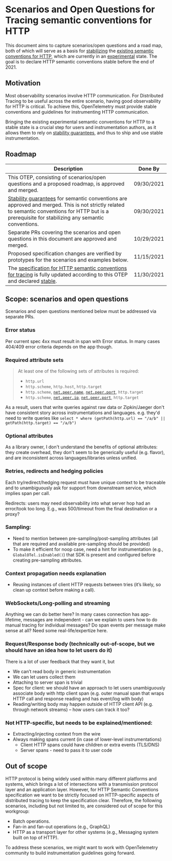 # Scenarios and Open Questions for Tracing semantic conventions for HTTP

This document aims to capture scenarios/open questions and a road map, both of 
which will serve as a basis for [stabilizing](https://github.com/open-telemetry/opentelemetry-specification/blob/main/specification/versioning-and-stability.md#stable)
the [existing semantic conventions for HTTP](https://github.com/open-telemetry/opentelemetry-specification/blob/main/specification/trace/semantic_conventions/http.md),
which are currently in an [experimental](https://github.com/open-telemetry/opentelemetry-specification/blob/main/specification/versioning-and-stability.md#experimental)
state. The goal is to declare HTTP semantic conventions stable before the
end of 2021.

## Motivation

Most observability scenarios involve HTTP communication. For Distributed Tracing
to be useful across the entire scenario, having good observability for
HTTP is critical. To achieve this, OpenTelemetry must provide stable conventions
and guidelines for instrumenting HTTP communication.

Bringing the existing experimental semantic conventions for HTTP to a
stable state is a crucial step for users and instrumentation authors, as it
allows them to rely on [stability guarantees](https://github.com/open-telemetry/opentelemetry-specification/blob/main/specification/versioning-and-stability.md#not-defined-semantic-conventions-stability),
and thus to ship and use stable instrumentation.

## Roadmap

| Description | Done By     |
|-------------|-------------|
| This OTEP, consisting of scenarios/open questions and a proposed roadmap, is approved and merged. | 09/30/2021 |
| [Stability guarantees](https://github.com/open-telemetry/opentelemetry-specification/blob/main/specification/versioning-and-stability.md#not-defined-semantic-conventions-stability) for semantic conventions are approved and merged. This is not strictly related to semantic conventions for HTTP but is a prerequisite for stabilizing any semantic conventions. | 09/30/2021 |
| Separate PRs covering the scenarios and open questions in this document are approved and merged. | 10/29/2021 |
| Proposed specification changes are verified by prototypes for the scenarios and examples below. | 11/15/2021 |
| The [specification for HTTP semantic conventions for tracing](https://github.com/open-telemetry/opentelemetry-specification/blob/main/specification/trace/semantic_conventions/http.md) is fully updated according to this OTEP and declared [stable](https://github.com/open-telemetry/opentelemetry-specification/blob/main/specification/versioning-and-stability.md#stable). | 11/30/2021 |

## Scope: scenarios and open questions

Scenarios and open questions mentioned below must be addressed via separate PRs.

### Error status
Per current spec 4xx must result in span with Error status. In many cases 
404/409 error criteria depends on the app though.

### Required attribute sets
> At least one of the following sets of attributes is required:
> 
> * `http.url`
> * `http.scheme`, `http.host`, `http.target`
> * `http.scheme`, [`net.peer.name`](span-general.md), [`net.peer.port`](span-general.md), `http.target`
> * `http.scheme`, [`net.peer.ip`](span-general.md), [`net.peer.port`](span-general.md), `http.target`

As a result, users that write queries against raw data or Zipkin/Jaeger don't 
have consistent story across instrumentations and languages. e.g. they'd need to
write queries like
`select * where (getPath(http.url) == "/a/b" || getPath(http.target) == "/a/b")`

### Optional attributes
As a library owner, I don't understand the benefits of optional attributes:
they create overhead, they don't seem to be generically useful (e.g. flavor),
and are inconsistent across languages/libraries unless unified.

### Retries, redirects and hedging policies
Each try/redirect/hedging request must have unique context to be traceable and
to unambiguously ask for support from downstream service, which implies span
per call.

Redirects: users may need observability into what server hop had an error/took
too long. E.g., was 500/timeout from the final destination or a proxy?

### Sampling:
* Need to mention between pre-sampling/post-sampling attributes (all that are
required and available pre-sampling should be provided)
* To make it efficient for noop case, need a hint for instrumentation
(e.g., `GlobalOTel.isEnabled()`) that SDK is present and configured before
creating pre-sampling attributes.
 
### Context propagation needs explanation
* Reusing instances of client HTTP requests between tries (it’s likely, so clean
up context before making a call).
  
### WebSockets/Long-polling and streaming
Anything we can do better here? In many cases connection has app-lifetime,
messages are independent - can we explain to users how to do manual tracing
for individual messages? Do span events per message make sense at all?
Need some real-life/expertize here.
 
### Request/Response body (technically out-of-scope, but we should have an idea how to let users do it)
There is a lot of user feedback that they want it, but

* We can’t read body in generic instrumentation
* We can let users collect them
* Attaching to server span is trivial
* Spec for client: we should have an approach to let users unambiguously
  associate body with http client span (e.g. outer manual span that wraps HTTP
  call and response reading and has event/log with body)
* Reading/writing body may happen outside of HTTP client API (e.g. through
  network streams) – how users can track it too?

### Not HTTP-specific, but needs to be explained/mentioned:
* Extracting/injecting context from the wire
* Always making spans current (in case of lower-level instrumentations)
   * Client HTTP spans could have children or extra events (TLS/DNS)
   * Server spans - need to pass it to user code


## Out of scope 

HTTP protocol is being widely used within many different platforms and systems,
which brings a lot of intersections with a transmission protocol layer and an
application layer. However, for HTTP Semantic Conventions specification we want
to be strictly focused on HTTP-specific aspects of distributed tracing to keep
the specification clear. Therefore, the following scenarios, including but not
limited to, are considered out of scope for this workgroup: 

* Batch operations. 
* Fan-in and fan-out operations (e.g., GraphQL)  
* HTTP as a transport layer for other systems (e.g., Messaging system built on
  top of HTTP). 

To address these scenarios, we might want to work with OpenTelemetry community
to build instrumentation guidelines going forward. 